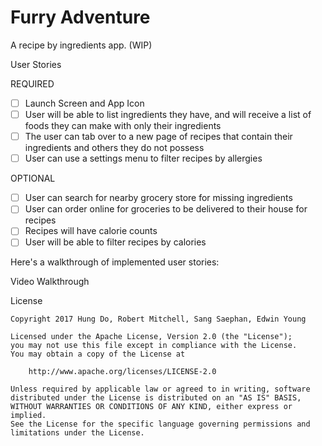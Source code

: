 # Furry Adventure

A recipe by ingredients app. (WIP)

User Stories

REQUIRED

- [ ] Launch Screen and App Icon
- [ ] User will be able to list ingredients they have, and will receive a list  of foods they can make with only their ingredients
- [ ] The user can tab over to a new page of recipes that contain their ingredients and others they do not possess 
- [ ] User can use a settings menu to filter recipes by allergies

OPTIONAL

- [ ] User can search for nearby grocery store for missing ingredients
- [ ] User can order online for groceries to be delivered to their house for recipes
- [ ] Recipes will have calorie counts 
- [ ] User will be able to filter recipes by calories

Here's a walkthrough of implemented user stories:

Video Walkthrough


 License

    Copyright 2017 Hung Do, Robert Mitchell, Sang Saephan, Edwin Young

    Licensed under the Apache License, Version 2.0 (the "License");
    you may not use this file except in compliance with the License.
    You may obtain a copy of the License at

        http://www.apache.org/licenses/LICENSE-2.0

    Unless required by applicable law or agreed to in writing, software
    distributed under the License is distributed on an "AS IS" BASIS,
    WITHOUT WARRANTIES OR CONDITIONS OF ANY KIND, either express or implied.
    See the License for the specific language governing permissions and
    limitations under the License.
